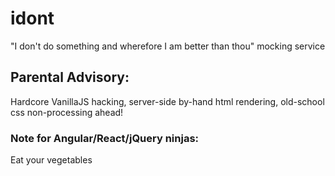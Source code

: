 # idont
"I don't do something and wherefore I am better than thou" mocking service

## Parental Advisory:
Hardcore VanillaJS hacking, server-side by-hand html rendering, old-school css non-processing ahead!

### Note for Angular/React/jQuery ninjas:
Eat your vegetables
